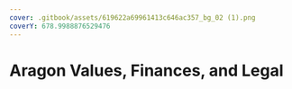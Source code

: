 ```yaml
---
cover: .gitbook/assets/619622a69961413c646ac357_bg_02 (1).png
coverY: 678.9988876529476
---
```


# Aragon Values, Finances, and Legal



